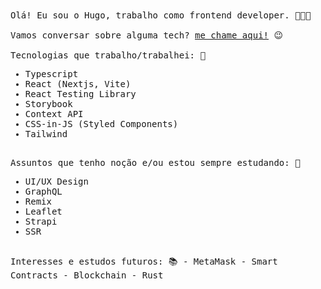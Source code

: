 <samp>
  Olá! Eu sou o Hugo, trabalho como frontend developer. 👨🏻‍💻
  <br/>
  <br/>
  Vamos conversar sobre alguma tech? <a href="https://cal.com/hugofortunato">me chame aqui!</a> 😉
  <br/>
  <br/>
  Tecnologias que trabalho/trabalhei: 🎯

  - Typescript
  - React (Nextjs, Vite)
  - React Testing Library
  - Storybook
  - Context API
  - CSS-in-JS (Styled Components)
  - Tailwind
  <br>
  Assuntos que tenho noção e/ou estou sempre estudando: 🔭

  - UI/UX Design
  - GraphQL
  - Remix
  - Leaflet
  - Strapi
  - SSR
  <br>
  Interesses e estudos futuros: 📚
  - MetaMask
  - Smart Contracts
  - Blockchain
  - Rust
</samp>
